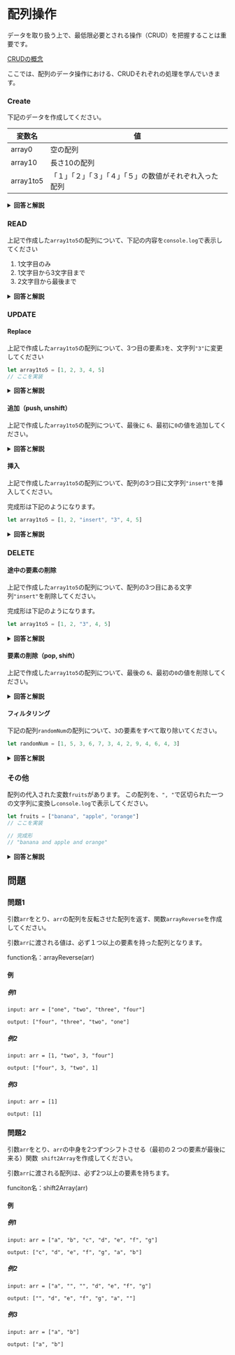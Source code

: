 
# 配列操作

データを取り扱う上で、最低限必要とされる操作（CRUD）を把握することは重要です。

 [CRUDの概念](./000_CRUD.md)

ここでは、配列のデータ操作における、CRUDそれぞれの処理を学んでいきます。


### Create

下記のデータを作成してください。

|変数名|値|
|-|-|
|array0|空の配列|
|array10|長さ10の配列|
|array1to5|「１」「２」「３」「４」「５」の数値がそれぞれ入った配列


<details><summary><b>回答と解説</b></summary>

#### 回答

```javascript
//回答例１
let array0 = []
let array10 = new Array[10]
let array1to5 = [1, 2, 3, 4, 5]


//回答例２
let array0 = new Array[]
let array10 = new Array[10]
let array1to5 = [1, 2, 3, 4, 5]
```

#### 解説

配列の作成は、空であれば``[]``、あるいは``new Array[]``で作成できます。

初期化の時点で、配列の長さを指定する場合は、``new Array[]``を使用し、カッコの中で配列の長さを指定します。

``new Array[配列の長さ]``

また、最初から値の入った配列を作成する場合は、各値を``,``で区切って作成します。

</details>


### READ

上記で作成した``array1to5``の配列について、下記の内容を``console.log``で表示してください

1. 1文字目のみ
2. 1文字目から3文字目まで
3. 2文字目から最後まで

<details><summary><b>回答と解説</b></summary>

#### 回答

```javascript
let array1to5 = [1, 2, 3, 4, 5]
console.log(array1to5[0])
console.log(array1to5.slice(0, 3))
console.log(array1to5.slice(1, array1to5.length))
```

#### 解説

配列を切り出して、その中身を確認する際は、下記のようにして行うことができます。

* 格納要素１つだけであれば``[]``で要素位置を指定
* 連続した要素であれば、``配列.slice(始まりの数値, 終わりの数値)``を使用

要素位置の数え方は、JavaScriptの場合1つ目を``0``としてカウントします。

そのため、５つ目の要素が欲しい場合は``4``を入れます。

また、``slice()``を用いる場合、たとえば1つ目から３つ目の要素が欲しい場合、JavaScriptの数え方でいくと「012」に対応する文字が欲しいことになります。
``slice()``の終わりの数字は、欲しい文字の次の数値を入れるため、ここでは2の次の3を入れ、``slice(0, 3)``と書くことで必要な配列を取り出すことができます。

</details>


### UPDATE

#### Replace

上記で作成した``array1to5``の配列について、3つ目の要素``3``を、文字列``"3"``に変更してください

```javascript
let array1to5 = [1, 2, 3, 4, 5]
// ここを実装
```

<details><summary><b>回答と解説</b></summary>

#### 回答

```javascript
let array1to5 = [1, 2, 3, 4, 5]

array1to5[2] = "3"
```

#### 解説

対象となる要素位置を指定し、``=``で新しい要素を指定することで、配列の中身を変更することができます。

</details>


#### 追加（push, unshift）

上記で作成した``array1to5``の配列について、最後に ``6``、最初に``0``の値を追加してください。

<details><summary><b>回答と解説</b></summary>

#### 回答

```javascript
array1to5.push(6)   // [1, 2, "3", 4, 5, 6]
array1to5.unshift(0)  // [0, 1, 2, "3", 4, 5, 6]
```

#### 解説

配列は新しい要素を加えることができます。

最後に追加する場合は``push``、最初に追加する場合は``unshift``を使用します。

</details>


#### 挿入

上記で作成した``array1to5``の配列について、配列の3つ目に文字列``"insert"``を挿入してください。

完成形は下記のようになります。

```javascript
let array1to5 = [1, 2, "insert", "3", 4, 5]

```

<details><summary><b>回答と解説</b></summary>

#### 回答

```javascript
array1to5.splice(2, 0, "insetad")
```

#### 解説

配列の途中に新しい要素を挿入する場合は、spliceを使用します。

第一引数：配列の先頭からn個を無視
第二引数：第一引数の後のn個を削除
第三引数：第一引数の後ろに追加する要素

</details>

### DELETE

#### 途中の要素の削除

上記で作成した``array1to5``の配列について、配列の3つ目にある文字列``"insert"``を削除してください。

完成形は下記のようになります。

```javascript
let array1to5 = [1, 2, "3", 4, 5]
```

<details><summary><b>回答と解説</b></summary>

#### 回答

```javascript
array1to5.splice(2, 1)
```

#### 解説

配列の途中に新しい要素を削除する場合も、spliceを使用します。

第一引数：配列の先頭からn個を無視
第二引数：第一引数の後のn個を削除

</details>

#### 要素の削除（pop, shift）

上記で作成した``array1to5``の配列について、最後の ``6``、最初の``0``の値を削除してください。


<details><summary><b>回答と解説</b></summary>

#### 回答

```javascript
array1to5.pop()   // [0, 1, 2, "3", 4, 5]
array1to5.shift()  // [1, 2, "3", 4, 5]
```

#### 解説

配列は、要素を削除することが可能です。

最後の要素を削除する場合は``pop``、最初の要素を削除する場合は``shift``を使用します。

</details>



#### フィルタリング

下記の配列``randomNum``の配列について、``3``の要素をすべて取り除いてください。

```javascript
let randomNum = [1, 5, 3, 6, 7, 3, 4, 2, 9, 4, 6, 4, 3]
```

<details><summary><b>回答と解説</b></summary>

#### 回答

```javascript
randomNum = randomNum.filter(item => item != 3)
```

#### 解説

配列の``filter``を使用すると、特定の条件にあった要素のみで構成された新しい配列を作成することができます。

```javascript
配列.filter(要素 => 条件)
```

上記の「要素」とは、配列に格納された要素を指します。
filterは配列の要素を先頭から末尾まで一つ一つ確認していくため、各要素に仮で名称をつけてあげます。（今回は``item``にしていますが、自分のわかりやすいもので構いません）

また、その後の条件については、各要素が``true``か``false``の判定が出るように条件式を記入します。
ここで``true``になった要素のみが、新しく生成される配列に格納されます。

</details>

### その他

配列の代入された変数``fruits``があります。
この配列を、``", "``で区切られた一つの文字列に変換し``console.log``で表示してください。

```javascript
let fruits = ["banana", "apple", "orange"]
// ここを実装

// 完成形
// "banana and apple and orange"
```

<details><summary><b>回答と解説</b></summary>

#### 回答

```javascript
let fruits = ["banana", "apple", "orange"]

fruits.join(" and ")

```

#### 解説

配列を、文字列にしたい場合は``join()``を使用します。

（）の中には、配列の各要素の間に挿入したい文字を入れます。

何も入れなかった場合は、","のみで結合された文字列に変換されます。


</details>

## 問題

### 問題1

引数``arr``をとり、``arr``の配列を反転させた配列を返す、関数``arrayReverse``を作成してください。

引数``arr``に渡される値は、必ず１つ以上の要素を持った配列となります。


function名：arrayReverse(arr)


#### 例

##### 例1

```
input: arr = ["one", "two", "three", "four"]

output: ["four", "three", "two", "one"]
```

##### 例2

```
input: arr = [1, "two", 3, "four"]

output: ["four", 3, "two", 1]
```

##### 例3

```
input: arr = [1]

output: [1]
```

### 問題2

引数``arr``をとり、``arr``の中身を2つずつシフトさせる（最初の２つの要素が最後に来る）関数`` shift2Array``を作成してください。

引数``arr``に渡される配列は、必ず2つ以上の要素を持ちます。

funciton名：shift2Array(arr)


#### 例

##### 例1

```
input: arr = ["a", "b", "c", "d", "e", "f", "g"]

output: ["c", "d", "e", "f", "g", "a", "b"]
```

##### 例2

```
input: arr = ["a", "", "", "d", "e", "f", "g"]

output: ["", "d", "e", "f", "g", "a", ""]
```

##### 例3

```
input: arr = ["a", "b"]

output: ["a", "b"]
```
